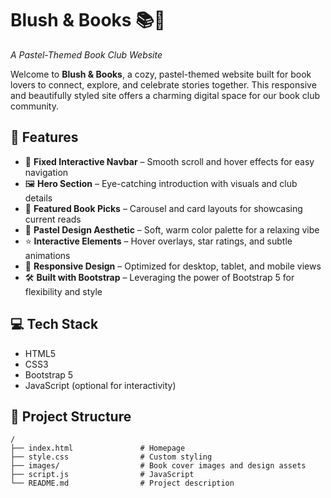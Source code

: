 # Blush & Books 📚🌸  
*A Pastel-Themed Book Club Website*

Welcome to **Blush & Books**, a cozy, pastel-themed website built for book lovers to connect, explore, and celebrate stories together. This responsive and beautifully styled site offers a charming digital space for our book club community.

## 🌟 Features

- 🧭 **Fixed Interactive Navbar** – Smooth scroll and hover effects for easy navigation  
- 🖼️ **Hero Section** – Eye-catching introduction with visuals and club details  
- 📖 **Featured Book Picks** – Carousel and card layouts for showcasing current reads  
- 🎨 **Pastel Design Aesthetic** – Soft, warm color palette for a relaxing vibe  
- ⭐ **Interactive Elements** – Hover overlays, star ratings, and subtle animations  
- 📱 **Responsive Design** – Optimized for desktop, tablet, and mobile views  
- 🛠️ **Built with Bootstrap** – Leveraging the power of Bootstrap 5 for flexibility and style

## 💻 Tech Stack

- HTML5  
- CSS3  
- Bootstrap 5  
- JavaScript (optional for interactivity)

## 📂 Project Structure

```plaintext
/
├── index.html               # Homepage
├── style.css                # Custom styling
├── images/                  # Book cover images and design assets
├── script.js                # JavaScript 
└── README.md                # Project description
